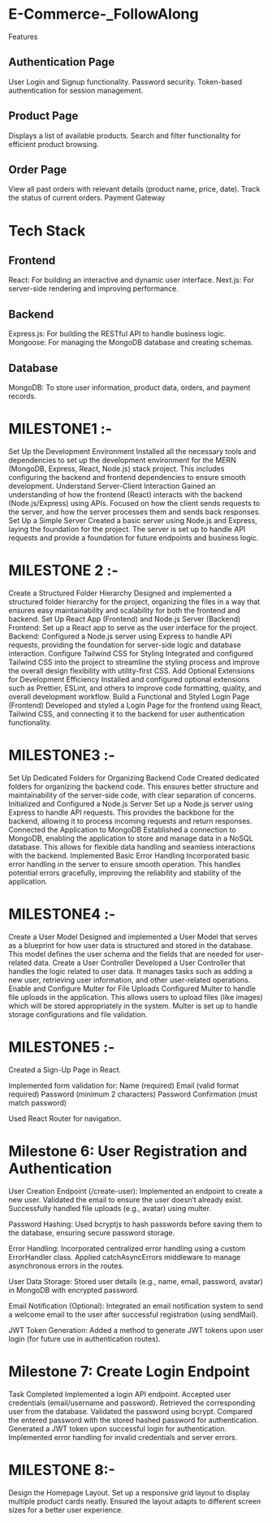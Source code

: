 # E-Commerce-_FollowAlong
Features

## Authentication Page

User Login and Signup functionality.
Password security.
Token-based authentication for session management.
## Product Page

Displays a list of available products.
Search and filter functionality for efficient product browsing.
## Order Page

View all past orders with relevant details (product name, price, date).
Track the status of current orders.
Payment Gateway

# Tech Stack
## Frontend
React: For building an interactive and dynamic user interface.
Next.js: For server-side rendering and improving performance.
## Backend
Express.js: For building the RESTful API to handle business logic.
Mongoose: For managing the MongoDB database and creating schemas.
## Database
MongoDB: To store user information, product data, orders, and payment records.
# MILESTONE1 :-
Set Up the Development Environment Installed all the necessary tools and dependencies to set up the development environment for the MERN (MongoDB, Express, React, Node.js) stack project. This includes configuring the backend and frontend dependencies to ensure smooth development.
Understand Server-Client Interaction Gained an understanding of how the frontend (React) interacts with the backend (Node.js/Express) using APIs. Focused on how the client sends requests to the server, and how the server processes them and sends back responses.
Set Up a Simple Server Created a basic server using Node.js and Express, laying the foundation for the project. The server is set up to handle API requests and provide a foundation for future endpoints and business logic.
# MILESTONE 2 :-
Create a Structured Folder Hierarchy Designed and implemented a structured folder hierarchy for the project, organizing the files in a way that ensures easy maintainability and scalability for both the frontend and backend.
Set Up React App (Frontend) and Node.js Server (Backend) Frontend: Set up a React app to serve as the user interface for the project. Backend: Configured a Node.js server using Express to handle API requests, providing the foundation for server-side logic and database interaction.
Configure Tailwind CSS for Styling Integrated and configured Tailwind CSS into the project to streamline the styling process and improve the overall design flexibility with utility-first CSS.
Add Optional Extensions for Development Efficiency Installed and configured optional extensions such as Prettier, ESLint, and others to improve code formatting, quality, and overall development workflow.
Build a Functional and Styled Login Page (Frontend) Developed and styled a Login Page for the frontend using React, Tailwind CSS, and connecting it to the backend for user authentication functionality.
# MILESTONE3 :-
Set Up Dedicated Folders for Organizing Backend Code Created dedicated folders for organizing the backend code. This ensures better structure and maintainability of the server-side code, with clear separation of concerns.
Initialized and Configured a Node.js Server Set up a Node.js server using Express to handle API requests. This provides the backbone for the backend, allowing it to process incoming requests and return responses.
Connected the Application to MongoDB Established a connection to MongoDB, enabling the application to store and manage data in a NoSQL database. This allows for flexible data handling and seamless interactions with the backend.
Implemented Basic Error Handling Incorporated basic error handling in the server to ensure smooth operation. This handles potential errors gracefully, improving the reliability and stability of the application.
# MILESTONE4 :-
Create a User Model Designed and implemented a User Model that serves as a blueprint for how user data is structured and stored in the database. This model defines the user schema and the fields that are needed for user-related data.
Create a User Controller Developed a User Controller that handles the logic related to user data. It manages tasks such as adding a new user, retrieving user information, and other user-related operations.
Enable and Configure Multer for File Uploads Configured Multer to handle file uploads in the application. This allows users to upload files (like images) which will be stored appropriately in the system. Multer is set up to handle storage configurations and file validation.
# MILESTONE5 :-
Created a Sign-Up Page in React.

Implemented form validation for: Name (required) Email (valid format required) Password (minimum 2 characters) Password Confirmation (must match password)

Used React Router for navigation.

# Milestone 6: User Registration and Authentication
User Creation Endpoint (/create-user): Implemented an endpoint to create a new user. Validated the email to ensure the user doesn’t already exist. Successfully handled file uploads (e.g., avatar) using multer.

Password Hashing: Used bcryptjs to hash passwords before saving them to the database, ensuring secure password storage.

Error Handling: Incorporated centralized error handling using a custom ErrorHandler class. Applied catchAsyncErrors middleware to manage asynchronous errors in the routes.

User Data Storage: Stored user details (e.g., name, email, password, avatar) in MongoDB with encrypted password.

Email Notification (Optional): Integrated an email notification system to send a welcome email to the user after successful registration (using sendMail).

JWT Token Generation: Added a method to generate JWT tokens upon user login (for future use in authentication routes).

# Milestone 7: Create Login Endpoint
Task Completed 
Implemented a login API endpoint.
Accepted user credentials (email/username and password).
Retrieved the corresponding user from the database.
Validated the password using bcrypt.
Compared the entered password with the stored hashed password for authentication.
Generated a JWT token upon successful login for authentication.
Implemented error handling for invalid credentials and server errors.
# MILESTONE 8:-
Design the Homepage Layout. Set up a responsive grid layout to display multiple product cards neatly. Ensured the layout adapts to different screen sizes for a better user experience.
